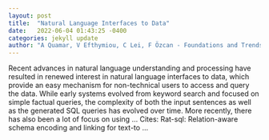 ```yaml
---
layout: post
title:  "Natural Language Interfaces to Data"
date:   2022-06-04 01:43:25 -0400
categories: jekyll update
author: "A Quamar, V Efthymiou, C Lei, F Özcan - Foundations and Trends® in Databases, 2022"
---
```

Recent advances in natural language understanding and processing have resulted in renewed interest in natural language interfaces to data, which provide an easy mechanism for non-technical users to access and query the data. While early systems evolved from keyword search and focused on simple factual queries, the complexity of both the input sentences as well as the generated SQL queries has evolved over time. More recently, there has also been a lot of focus on using … Cites: ‪Rat-sql: Relation-aware schema encoding and linking for text-to …‬